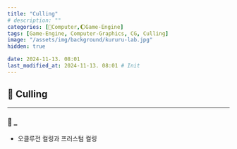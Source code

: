 ```yaml
---
title: "Culling"
# description: ""
categories: [💫Computer,🌔Game-Engine]
tags: [Game-Engine, Computer-Graphics, CG, Culling]
image: "/assets/img/background/kururu-lab.jpg"
hidden: true

date: 2024-11-13. 08:01
last_modified_at: 2024-11-13. 08:01 # Init
---
```


## 💫 Culling

---

### 🫧 _

- 오클루전 컬링과 프러스텀 컬링
